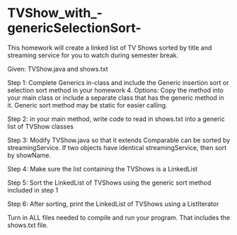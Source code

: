 # TVShow_with_-genericSelectionSort-
This homework will create a linked list of TV Shows sorted by title and streaming service for you to watch during semester break.

Given:  TVShow.java and shows.txt


Step 1:  Complete Generics in-class and include the Generic insertion sort or selection sort method in your homework 4.  Options:  Copy the method into your main class or include a separate class that has the generic method in it. Generic sort method may be static for easier calling.

Step 2:  in your main method, write code to read in shows.txt into a generic list of TVShow classes

Step 3:  Modify TVShow.java so that it extends Comparable can be sorted by streamingService.  If two objects have identical streamingService, then sort by showName.

Step 4:  Make sure the list containing the TVShows is a LinkedList

Step 5:  Sort the LinkedList of TVShows using the generic sort method included in step 1

Step 6:  After sorting, print the LinkedList of TVShows using a ListIterator


Turn in ALL files needed to compile and run your program.  That includes the shows.txt file.
